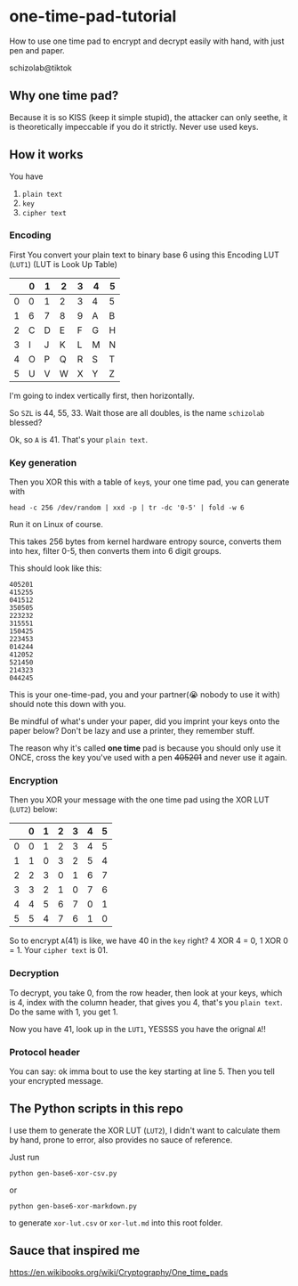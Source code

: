 # one-time-pad-tutorial
How to use one time pad to encrypt and decrypt easily with hand, with just pen and paper.

schizolab@tiktok

## Why one time pad?

Because it is so KISS (keep it simple stupid), the attacker can only seethe, it is theoretically impeccable if you do it strictly. Never use used keys.

## How it works

You have

1. `plain text`
2. `key`
3. `cipher text`

### Encoding

First You convert your plain text to binary base 6 using this Encoding LUT (`LUT1`) (LUT is Look Up Table)

|      |0 |1 |2 |3 |4 |5 |
|------|---|---|---|---|---|---|
|0    |0  |1  |2  |3  |4  |5  |
|1    |6  |7  |8  |9  |A  |B  |
|2    |C  |D  |E  |F  |G  |H  |
|3    |I  |J  |K  |L  |M  |N  |
|4    |O  |P  |Q  |R  |S  |T  |
|5    |U  |V  |W  |X  |Y  |Z  |

I'm going to index vertically first, then horizontally.

So `SZL` is 44, 55, 33. Wait those are all doubles, is the name `schizolab` blessed?

Ok, so `A` is 41. That's your `plain text`.

### Key generation

Then you XOR this with a table of `key`s, your one time pad, you can generate with 

```
head -c 256 /dev/random | xxd -p | tr -dc '0-5' | fold -w 6
```

Run it on Linux of course.

This takes 256 bytes from kernel hardware entropy source, converts them into hex, filter 0-5, then converts them into 6 digit groups.

This should look like this:

```
405201
415255
041512
350505
223232
315551
150425
223453
014244
412052
521450
214323
044245
```

This is your one-time-pad, you and your partner(😭 nobody to use it with) should note this down with you. 

Be mindful of what's under your paper, did you imprint your keys onto the paper below? Don't be lazy and use a printer, they remember stuff.

The reason why it's called **one time** pad is because you should only use it ONCE, cross the key you've used with a pen ~~405201~~ and never use it again.

### Encryption

Then you XOR your message with the one time pad using the XOR LUT (`LUT2`) below:

|   | 0 | 1 | 2 | 3 | 4 | 5 |
| --- | --- | --- | --- | --- | --- | --- |
| 0 | 0 | 1 | 2 | 3 | 4 | 5 |
| 1 | 1 | 0 | 3 | 2 | 5 | 4 |
| 2 | 2 | 3 | 0 | 1 | 6 | 7 |
| 3 | 3 | 2 | 1 | 0 | 7 | 6 |
| 4 | 4 | 5 | 6 | 7 | 0 | 1 |
| 5 | 5 | 4 | 7 | 6 | 1 | 0 |


So to encrypt `A`(41) is like, we have 40 in the `key` right? 4 XOR 4 = 0, 1 XOR 0 = 1. Your `cipher text` is 01.

### Decryption

To decrypt, you take 0, from the row header, then look at your keys, which is 4, index with the column header, that gives you 4, that's you `plain text`. Do the same with 1, you get 1. 

Now you have 41, look up in the `LUT1`, YESSSS you have the orignal `A`!!

### Protocol header

You can say: ok imma bout to use the key starting at line 5. Then you tell your encrypted message.

## The Python scripts in this repo

I use them to generate the XOR LUT (`LUT2`), I didn't want to calculate them by hand, prone to error, also provides no sauce of reference.

Just run

```
python gen-base6-xor-csv.py 
```

or

```
python gen-base6-xor-markdown.py
```

to generate `xor-lut.csv` or `xor-lut.md` into this root folder.

## Sauce that inspired me

https://en.wikibooks.org/wiki/Cryptography/One_time_pads
